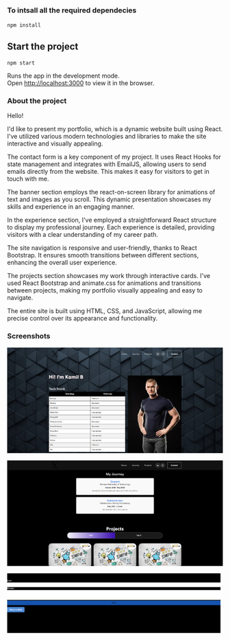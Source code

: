 ### To intsall all the required dependecies

```
npm install
```

## Start the project

```
npm start
```

Runs the app in the development mode.<br>
Open [http://localhost:3000](http://localhost:3000) to view it in the browser.

### About the project

Hello!

I'd like to present my portfolio, which is a dynamic website built using React. I've utilized various modern technologies and libraries to make the site interactive and visually appealing.

The contact form is a key component of my project. It uses React Hooks for state management and integrates with EmailJS, allowing users to send emails directly from the website. This makes it easy for visitors to get in touch with me.

The banner section employs the react-on-screen library for animations of text and images as you scroll. This dynamic presentation showcases my skills and experience in an engaging manner.

In the experience section, I've employed a straightforward React structure to display my professional journey. Each experience is detailed, providing visitors with a clear understanding of my career path.

The site navigation is responsive and user-friendly, thanks to React Bootstrap. It ensures smooth transitions between different sections, enhancing the overall user experience.

The projects section showcases my work through interactive cards. I've used React Bootstrap and animate.css for animations and transitions between projects, making my portfolio visually appealing and easy to navigate.

The entire site is built using HTML, CSS, and JavaScript, allowing me precise control over its appearance and functionality.

### Screenshots


![1](scr1.png)




![2](scr2.png)




![3](scr3.png)
